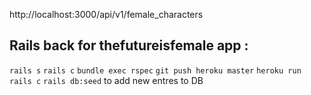 http://localhost:3000/api/v1/female_characters

## Rails back for thefutureisfemale app :

`rails s`
`rails c`
`bundle exec rspec`
`git push heroku master`
`heroku run rails c`
`rails db:seed` to add new entres to DB
